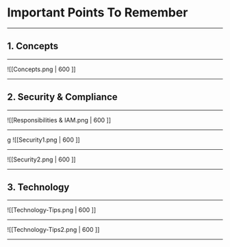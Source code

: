 # Important Points To Remember
---

## 1. Concepts

---

![[Concepts.png | 600 ]]

---

## 2. Security & Compliance 

---


![[Responsibilities & IAM.png | 600 ]]

---
g
![[Security1.png | 600 ]]

---

![[Security2.png | 600 ]]

---

## 3. Technology

---

![[Technology-Tips.png | 600 ]]

---

![[Technology-Tips2.png | 600 ]]

---
